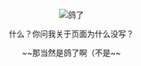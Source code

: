 <br><br>
<p><center><img src="https://cdn.9jojo.cn/OBot/0.1.0/images/about/gugugu.jpg" alt="鸽了" /></center></p>
<center><p>什么？你问我关于页面为什么没写？</p>
<p>~~那当然是鸽了啊（不是~~</p></center>
